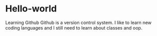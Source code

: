 # Hello-world
Learning Github
Github is a version control system. I like to learn new coding languages and I still need to learn about classes and oop.
